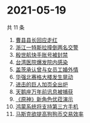 # 2021-05-19

共 11 条

<!-- BEGIN -->
<!-- 最后更新时间 Wed May 19 2021 10:03:40 GMT+0800 (China Standard Time) -->

1. [曹县县长回应走红](https://www.zhihu.com/search?q=曹县)
2. [浙江一特斯拉撞倒两名交警](https://www.zhihu.com/search?q=特斯拉)
3. [殷世航快手账号被封禁](https://www.zhihu.com/search?q=殷世航)
4. [台湾医院爆发院内感染](https://www.zhihu.com/search?q=台湾疫情)
5. [盖茨承认曾与女员工婚外情](https://www.zhihu.com/search?q=比尔盖茨)
6. [华强北赛格大楼发生晃动](https://www.zhihu.com/search?q=华强北)
7. [进击的巨人加页全出炉](https://www.zhihu.com/search?q=进击的巨人)
8. [天鹅座万年前讯息被捕获](https://www.zhihu.com/search?q=天鹅座)
9. [《原神》新角色优菈演示](https://www.zhihu.com/search?q=原神)
10. [鸿蒙系统将支持第三方手机](https://www.zhihu.com/search?q=鸿蒙系统)
11. [马斯克欲提高狗狗币交易效率](https://www.zhihu.com/search?q=马斯克)

<!-- END -->
